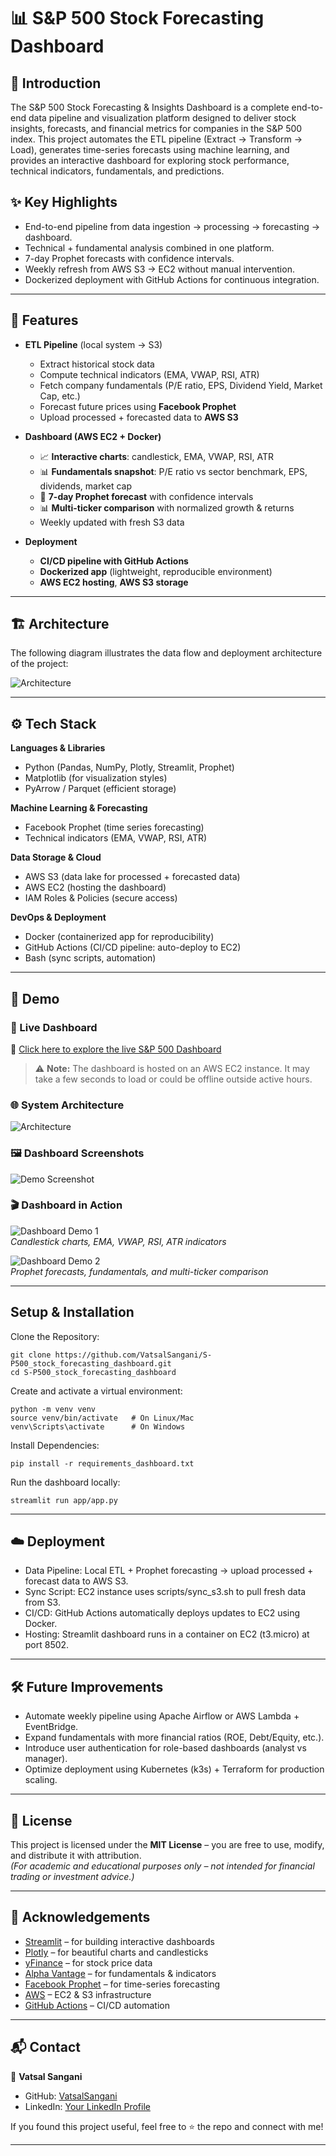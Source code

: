 # 📊 S&P 500 Stock Forecasting Dashboard

## 🚀 Introduction
The S&P 500 Stock Forecasting & Insights Dashboard is a complete end-to-end data pipeline and visualization platform designed to deliver stock insights, forecasts, and financial metrics for companies in the S&P 500 index.
This project automates the ETL pipeline (Extract → Transform → Load), generates time-series forecasts using machine learning, and provides an interactive dashboard for exploring stock performance, technical indicators, fundamentals, and predictions.

## ✨ Key Highlights

- End-to-end pipeline from data ingestion → processing → forecasting → dashboard.
- Technical + fundamental analysis combined in one platform.
- 7-day Prophet forecasts with confidence intervals.
- Weekly refresh from AWS S3 → EC2 without manual intervention.
- Dockerized deployment with GitHub Actions for continuous integration.


---

## 🚀 Features
- **ETL Pipeline** (local system → S3)
  - Extract historical stock data
  - Compute technical indicators (EMA, VWAP, RSI, ATR)
  - Fetch company fundamentals (P/E ratio, EPS, Dividend Yield, Market Cap, etc.)
  - Forecast future prices using **Facebook Prophet**
  - Upload processed + forecasted data to **AWS S3**

- **Dashboard (AWS EC2 + Docker)**
  - 📈 **Interactive charts**: candlestick, EMA, VWAP, RSI, ATR
  - 📊 **Fundamentals snapshot**: P/E ratio vs sector benchmark, EPS, dividends, market cap
  - 🔮 **7-day Prophet forecast** with confidence intervals
  - 📊 **Multi-ticker comparison** with normalized growth & returns
  - Weekly updated with fresh S3 data

- **Deployment**
  - **CI/CD pipeline with GitHub Actions**
  - **Dockerized app** (lightweight, reproducible environment)
  - **AWS EC2 hosting**, **AWS S3 storage**

---
## 🏗️ Architecture
The following diagram illustrates the data flow and deployment architecture of the project:

![Architecture](Flowchart%20and%20Demo%20Pictures/Architecture_of_Project.png)

---

## ⚙️ Tech Stack

**Languages & Libraries**
- Python (Pandas, NumPy, Plotly, Streamlit, Prophet)
- Matplotlib (for visualization styles)
- PyArrow / Parquet (efficient storage)

**Machine Learning & Forecasting**
- Facebook Prophet (time series forecasting)
- Technical indicators (EMA, VWAP, RSI, ATR)

**Data Storage & Cloud**
- AWS S3 (data lake for processed + forecasted data)
- AWS EC2 (hosting the dashboard)
- IAM Roles & Policies (secure access)

**DevOps & Deployment**
- Docker (containerized app for reproducibility)
- GitHub Actions (CI/CD pipeline: auto-deploy to EC2)
- Bash (sync scripts, automation)

---

## 🎥 Demo  

### 🚀 Live Dashboard  
🔗 [Click here to explore the live S&P 500 Dashboard](http://13.42.17.17:8503/)  

> ⚠️ **Note:** The dashboard is hosted on an AWS EC2 instance. It may take a few seconds to load or could be offline outside active hours.  

### 🌐 System Architecture  
![Architecture](Flowchart%20and%20Demo%20Pictures/Architecture_of_Project.png)  

### 🖼️ Dashboard Screenshots  
![Demo Screenshot](Flowchart%20and%20Demo%20Pictures/Demo1.png)  

### 🎬 Dashboard in Action  
![Dashboard Demo 1](Flowchart%20and%20Demo%20Pictures/SP500Dashboard-gif1.gif)  
*Candlestick charts, EMA, VWAP, RSI, ATR indicators*  

![Dashboard Demo 2](Flowchart%20and%20Demo%20Pictures/SP500Dashboard-gif2.gif)  
*Prophet forecasts, fundamentals, and multi-ticker comparison*  


---

## Setup & Installation
Clone the Repository:
```
git clone https://github.com/VatsalSangani/S-P500_stock_forecasting_dashboard.git
cd S-P500_stock_forecasting_dashboard
```

Create and activate a virtual environment:
```
python -m venv venv
source venv/bin/activate   # On Linux/Mac
venv\Scripts\activate      # On Windows
```

Install Dependencies:
```
pip install -r requirements_dashboard.txt
```

Run the dashboard locally:
```
streamlit run app/app.py
```

---

## ☁️ Deployment
- Data Pipeline: Local ETL + Prophet forecasting → upload processed + forecast data to AWS S3.
- Sync Script: EC2 instance uses scripts/sync_s3.sh to pull fresh data from S3.
- CI/CD: GitHub Actions automatically deploys updates to EC2 using Docker.
- Hosting: Streamlit dashboard runs in a container on EC2 (t3.micro) at port 8502.

---

## 🛠️ Future Improvements
- Automate weekly pipeline using Apache Airflow or AWS Lambda + EventBridge.
- Expand fundamentals with more financial ratios (ROE, Debt/Equity, etc.).
- Introduce user authentication for role-based dashboards (analyst vs manager).
- Optimize deployment using Kubernetes (k3s) + Terraform for production scaling.

---

## 📜 License
This project is licensed under the **MIT License** – you are free to use, modify, and distribute it with attribution.  
*(For academic and educational purposes only – not intended for financial trading or investment advice.)*

---

## 🤝 Acknowledgements
- [Streamlit](https://streamlit.io/) – for building interactive dashboards  
- [Plotly](https://plotly.com/) – for beautiful charts and candlesticks  
- [yFinance](https://pypi.org/project/yfinance/) – for stock price data  
- [Alpha Vantage](https://www.alphavantage.co/) – for fundamentals & indicators  
- [Facebook Prophet](https://facebook.github.io/prophet/) – for time-series forecasting  
- [AWS](https://aws.amazon.com/) – EC2 & S3 infrastructure  
- [GitHub Actions](https://github.com/features/actions) – CI/CD automation  

---

## 📬 Contact
👤 **Vatsal Sangani**  
- GitHub: [VatsalSangani](https://github.com/VatsalSangani)  
- LinkedIn: [Your LinkedIn Profile](https://www.linkedin.com/in/vats-sangani/)    

If you found this project useful, feel free to ⭐ the repo and connect with me!

---

